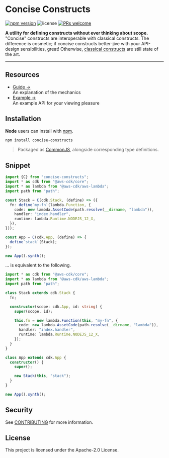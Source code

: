 # Concise Constructs

[![npm version](https://img.shields.io/npm/v/style-dictionary.svg?style=flat-square)](https://badge.fury.io/js/style-dictionary) ![license](https://img.shields.io/npm/l/style-dictionary.svg?style=flat-square) [![PRs welcome](https://img.shields.io/badge/PRs-welcome-brightgreen.svg?style=flat-square)](https://github.com/amzn/style-dictionary/blob/master/CONTRIBUTING.md#submitting-pull-requests)

**A utility for defining constructs without ever thinking about scope.** "Concise" constructs are interoperable with classical constructs. The difference is cosmetic; if concise constructs better-jive with your API-design sensibilities, great! Otherwise, [classical constructs](https://github.com/aws/constructs) are still state of the art.

---

## Resources

<!-- - [Video Tutorial &rarr;](#)<br />A friendly end-to-end introduction on YouTube -->

- [Guide &rarr;](docs/guide.md)<br /> An explanation of the mechanics
- [Example &rarr;](example)<br />An example API for your viewing pleasure

## Installation

**Node** users can install with [npm](https://www.npmjs.com/package/concise-constructs).

```sh
npm install concise-constructs
```

> Packaged as [CommonJS](http://wiki.commonjs.org/wiki/Modules/1.1), alongside corresponding type definitions.

## Snippet

```ts
import {C} from "concise-constructs";
import * as cdk from "@aws-cdk/core";
import * as lambda from "@aws-cdk/aws-lambda";
import path from "path";

const Stack = C(cdk.Stack, (define) => ({
  fn: define`my-fn`(lambda.Function, {
    code: new lambda.AssetCode(path.resolve(__dirname, "lambda")),
    handler: "index.handler",
    runtime: lambda.Runtime.NODEJS_12_X,
  }),
}));

const App = C(cdk.App, (define) => {
  define`stack`(Stack);
});

new App().synth();
```

... is equivalent to the following.

```ts
import * as cdk from "@aws-cdk/core";
import * as lambda from "@aws-cdk/aws-lambda";
import path from "path";

class Stack extends cdk.Stack {
  fn;

  constructor(scope: cdk.App, id: string) {
    super(scope, id);

    this.fn = new lambda.Function(this, "my-fn", {
      code: new lambda.AssetCode(path.resolve(__dirname, "lambda")),
      handler: "index.handler",
      runtime: lambda.Runtime.NODEJS_12_X,
    });
  }
}

class App extends cdk.App {
  constructor() {
    super();

    new Stack(this, "stack");
  }
}

new App().synth();
```

## Security

See [CONTRIBUTING](CONTRIBUTING.md#security-issue-notifications) for more information.

## License

This project is licensed under the Apache-2.0 License.

